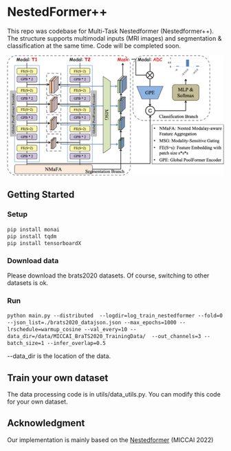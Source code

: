 # NestedFormer++

This repo was codebase for Multi-Task Nestedformer (Nestedformer++). The structure supports multimodal inputs (MRI images) and segmentation & classification at the same time. Code will be completed soon.

![illustration](assets/illustration.jpg)

## Getting Started

### Setup
```commandline
pip install monai
pip install tqdm
pip install tensorboardX
```

### Download data
Please download the brats2020 datasets. Of course, switching to other datasets is ok.

### Run 
``` commandline
python main.py --distributed  --logdir=log_train_nestedformer --fold=0 --json_list=./brats2020_datajson.json --max_epochs=1000 --lrschedule=warmup_cosine --val_every=10 --data_dir=/data/MICCAI_BraTS2020_TrainingData/  --out_channels=3 --batch_size=1 --infer_overlap=0.5
```
--data_dir is the location of the data.

## Train your own dataset
The data processing code is in utils/data_utils.py. You can modify this code for your own dataset.


## Acknowledgment
Our implementation is mainly based on the [Nestedformer](https://github.com/920232796/NestedFormer) (MICCAI 2022)
